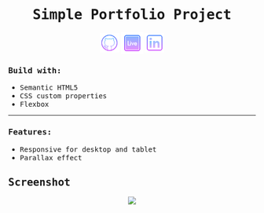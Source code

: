 
<h1 align="center"><samp>Simple Portfolio Project</samp> </h1>
<p align="center"> 
  <a href="https://github.com/xoFrey" target="_blank"> <img width="40" align="center" src="./assets/img/icons8-github-64.png"/></a>
  <a href="https://simple-portfolio-swart.vercel.app" target="_blank"> <img width="45" align="center" src="./assets/img/icons8-livepage-64.png"/></a>
  <a href="https://www.linkedin.com/in/izel-acar-0572332ba/" target="_blank"> <img width="40" align="center" src="./assets/img/icons8-linkedin-64.png"/></a>
</p>


<h3><samp>Build with:</samp></h3>
<ul>
<li><samp>Semantic HTML5</samp></li>
<li><samp>CSS custom properties</samp></li>
<li><samp>Flexbox</samp></li>
</ul>

<hr/>

<h3><samp>Features:</samp></h3>
<ul>
<li><samp>Responsive for desktop and tablet</samp></li>
<li><samp>Parallax effect</samp></li>
</ul>




<h2><samp>Screenshot</samp></h2>

<p align="center">
<img  src="./assets/img/Screenshot.png"/>
  
</p>


